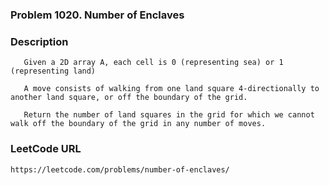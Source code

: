 ### Problem 1020. Number of Enclaves

### Description
       Given a 2D array A, each cell is 0 (representing sea) or 1 (representing land)
       
       A move consists of walking from one land square 4-directionally to another land square, or off the boundary of the grid.
       
       Return the number of land squares in the grid for which we cannot walk off the boundary of the grid in any number of moves.
### LeetCode URL
    https://leetcode.com/problems/number-of-enclaves/
